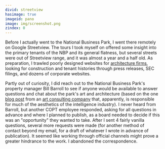 ```yaml
---
divid: streetview
hasimage: true
imageid: pano
image: img/screenshot.png
zindex: 0
---
```

Before I actually went to the National Business Park, I went there remotely on Google Streetview. The tours I took myself on offered some insight into the primary tenants of the NBP and its general flatness, but several streets were out of Streetview range, and it was almost a year and a half old. As preparation, I trawled poorly designed websites for [architecture firms](http://www.gpapc.net/commerical/commercial.htm), looking for construction and tenant histories through press releases, SEC filings, and dozens of corporate websites.

Partly out of curiosity, I did reach out to the National Business Park's property manager Bill Barroll to see if anyone would be available to answer questions and chat about the park's art and architecture (based on the one [blog post](http://artcfa.wordpress.com/2011/10/18/the-sculpture-garden-at-the-national-business-park/) from an [art consulting company](http://artcfa.com/artists-circle-fine-art-portfolio/art-consulting-framing-installation-clients/) that, apparently, is responsible for much of the aesthetics of the intelligence industry). I never heard from Barroll, but another COPT employee responded, asking for all questions in advance and where I planned to publish, as a board needed to decide if this was an "opportunity" they wanted to take. After I sent 4 fairly vanilla questions, several more requests were made (for another method of contact beyond my email, for a draft of whatever I wrote in advance of publication). It seemed like working through official channels might prove a greater hindrance to the work. I abandoned the correspondence. 